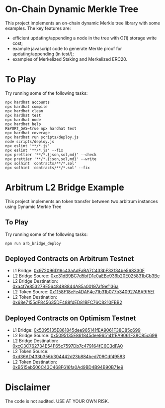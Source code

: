 # On-Chain Dynamic Merkle Tree

This project implements an on-chain dynamic Merkle tree library with some examples.  The key features are:
- efficient updating/appending a node in the tree with O(1) storage write cost;
- example javascript code to generate Merkle proof for updating/appending (in test/);
- examples of Merkelized Staking and Merkelized ERC20.


# To Play

Try running some of the following tasks:

```shell
npx hardhat accounts
npx hardhat compile
npx hardhat clean
npx hardhat test
npx hardhat node
npx hardhat help
REPORT_GAS=true npx hardhat test
npx hardhat coverage
npx hardhat run scripts/deploy.js
node scripts/deploy.js
npx eslint '**/*.js'
npx eslint '**/*.js' --fix
npx prettier '**/*.{json,sol,md}' --check
npx prettier '**/*.{json,sol,md}' --write
npx solhint 'contracts/**/*.sol'
npx solhint 'contracts/**/*.sol' --fix
```

# Arbitrum L2 Bridge Example

This project implements an token transfer between two arbitrum instances using Dynamic Merkle Tree


## To Play

Try running some of the following tasks:

```shell
npm run arb_bridge_deploy
```

## Deployed Contracts on Arbitrum Testnet

- L1 Bridge: [0x972096D19c43aAdFaBA7C433bF33f34be568330F](https://rinkeby.etherscan.io/address/0x972096D19c43aAdFaBA7C433bF33f34be568330F#code)
- L2 Bridge Source: [0xc31dB9BC7d5bfD1e0aEBe936b20E025831bCb3Be](https://testnet.arbiscan.io/address/0xc31dB9BC7d5bfD1e0aEBe936b20E025831bCb3Be#code)
- L2 Bridge Destination: [0xa4f7e85327BE5648488844A85a00197af9ef136a](https://testnet.arbiscan.io/address/0xa4f7e85327BE5648488844A85a00197af9ef136a#code)
- L2 Token Source: [0x1158F18eFe4DAF4e71b31b077b340927A8A9f5Ef](https://testnet.arbiscan.io/address/0x1158F18eFe4DAF4e71b31b077b340927A8A9f5Ef#code)
- L2 Token Destination: [0x68e7155dF845635DF488fdED81BFC76C8210FBB2](https://testnet.arbiscan.io/address/0x68e7155dF845635DF488fdED81BFC76C8210FBB2#code)


## Deployed Contracts on Optimism Testnet

- L1 Bridge: [0x5095135E861845dee965141fEA9061F38C85c699](https://kovan.etherscan.io/address/0x5095135E861845dee965141fEA9061F38C85c699#code)
- L2 Bridge Source: [0x5095135E861845dee965141fEA9061F38C85c699](https://kovan-optimistic.etherscan.io/address/0x5095135E861845dee965141fEA9061F38C85c699#code)
- L2 Bridge Destination: [0xcC3C762734E54F65c7597Db7c479164fC6C3dFA0](https://kovan-optimistic.etherscan.io/address/0xcC3C762734E54F65c7597Db7c479164fC6C3dFA0#code)
- L2 Token Source: [0xd36AD433b356b304442d23b884bed706Cdf49583](https://kovan-optimistic.etherscan.io/address/0xd36AD433b356b304442d23b884bed706Cdf49583#code)
- L2 Token Destination: [0xB515eb506C43C468F616fa0Ad9BD4B94B90B71e9](https://kovan-optimistic.etherscan.io/address/0xB515eb506C43C468F616fa0Ad9BD4B94B90B71e9#code)


# Disclaimer
The code is not audited.  USE AT YOUR OWN RISK.

